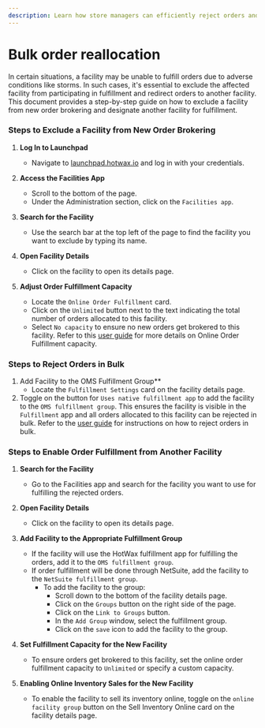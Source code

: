 ```yaml
---
description: Learn how store managers can efficiently reject orders and manage order fulfillment from alternate facilities to maintain operational efficiency.
---
```

# Bulk order reallocation

In certain situations, a facility may be unable to fulfill orders due to adverse conditions like storms. In such cases, it's essential to exclude the affected facility from participating in fulfillment and redirect orders to another facility. This document provides a step-by-step guide on how to exclude a facility from new order brokering and designate another facility for fulfillment.

### Steps to Exclude a Facility from New Order Brokering

1. **Log In to Launchpad**
   - Navigate to [launchpad.hotwax.io](https://launchpad.hotwax.io) and log in with your credentials.

2. **Access the Facilities App**
   - Scroll to the bottom of the page.
   - Under the Administration section, click on the `Facilities app`.

3. **Search for the Facility**
   - Use the search bar at the top left of the page to find the facility you want to exclude by typing its name.

4. **Open Facility Details**
   - Click on the facility to open its details page.

5. **Adjust Order Fulfillment Capacity**
   - Locate the `Online Order Fulfillment` card.
   - Click on the `Unlimited` button next to the text indicating the total number of orders allocated to this facility.
   - Select `No capacity` to ensure no new orders get brokered to this facility. Refer to this [user guide](https://docs.hotwax.co/documents/v/system-admins/administration/facilities/configure-fulfillment-capacity) for more details on Online Order Fulfillment capacity.
     
### Steps to Reject Orders in Bulk

1. Add Facility to the OMS Fulfillment Group**
   - Locate the `Fulfillment Settings` card on the facility details page.
2. Toggle on the button for `Uses native fulfillment app` to add the facility to the `OMS fulfillment group`. This ensures the facility is visible in the `Fulfillment` app and all orders allocated to this facility can be rejected in bulk. Refer to the [user guide](https://docs.hotwax.co/documents/orders/fulfillment/rejection#bulk-order-rejection) for instructions on how to reject orders in bulk.

### Steps to Enable Order Fulfillment from Another Facility

1. **Search for the Facility**
   - Go to the Facilities app and search for the facility you want to use for fulfilling the rejected orders.

2. **Open Facility Details**
   - Click on the facility to open its details page.

3. **Add Facility to the Appropriate Fulfillment Group**
   - If the facility will use the HotWax fulfillment app for fulfilling the orders, add it to the `OMS fulfillment group`.
   - If order fulfillment will be done through NetSuite, add the facility to the `NetSuite fulfillment group`.
     - To add the facility to the group:
       - Scroll down to the bottom of the facility details page.
       - Click on the `Groups` button on the right side of the page.
       - Click on the `Link to Groups` button.
       - In the `Add Group` window, select the fulfillment group.
       - Click on the `save` icon to add the facility to the group.

4. **Set Fulfillment Capacity for the New Facility**
   - To ensure orders get brokered to this facility, set the online order fulfillment capacity to `Unlimited` or specify a custom capacity.

5. **Enabling Online Inventory Sales for the New Facility**
   - To enable the facility to sell its inventory online, toggle on the `online facility group` button on the Sell Inventory Online card on the facility details page.


